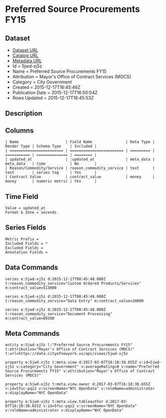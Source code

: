 # Preferred Source Procurements FY15

## Dataset

* [Dataset URL](https://data.cityofnewyork.us/api/views/5jwd-xj5z/rows.json?max_rows=100)
* [Catalog URL](https://catalog.data.gov/dataset/preferred-source-procurements-fy15)
* [Metadata URL](https://data.cityofnewyork.us/api/views/5jwd-xj5z)
* Id = 5jwd-xj5z
* Name = Preferred Source Procurements FY15
* Attribution = Mayor's Office of Contract Services (MOCS)
* Category = City Government
* Created = 2015-12-17T16:45:46Z
* Publication Date = 2015-12-17T16:50:04Z
* Rows Updated = 2015-12-17T16:45:53Z

## Description



## Columns

```ls
| Name                     | Field Name               | Data Type | Render Type | Schema Type    | Included | 
| ======================== | ======================== | ========= | =========== | ============== | ======== | 
| updated_at               | :updated_at              | meta_data | meta_data   | time           | No       | 
| Reason/Commodity/Service | reason_commodity_service | text      | text        | series tag     | Yes      | 
| Contract Value           | contract_value           | money     | money       | numeric metric | Yes      | 
```

## Time Field

```ls
Value = updated_at
Format & Zone = seconds
```

## Series Fields

```ls
Metric Prefix = 
Included Fields = *
Excluded Fields = 
Annotation Fields = 
```

## Data Commands

```ls
series e:5jwd-xj5z d:2015-12-17T08:45:48.000Z t:reason_commodity_service="Custom Ordered Products/Services" m:contract_value=513000

series e:5jwd-xj5z d:2015-12-17T08:45:48.000Z t:reason_commodity_service="Data Entry" m:contract_value=20000

series e:5jwd-xj5z d:2015-12-17T08:45:48.000Z t:reason_commodity_service="Document Processing" m:contract_value=89398
```

## Meta Commands

```ls
entity e:5jwd-xj5z l:"Preferred Source Procurements FY15" t:attribution="Mayor's Office of Contract Services (MOCS)" t:url=https://data.cityofnewyork.us/api/views/5jwd-xj5z

property e:5jwd-xj5z t:meta.view d:2017-03-07T16:18:38.655Z v:id=5jwd-xj5z v:category="City Government" v:averageRating=0 v:name="Preferred Source Procurements FY15" v:attribution="Mayor's Office of Contract Services (MOCS)"

property e:5jwd-xj5z t:meta.view.owner d:2017-03-07T16:18:38.655Z v:id=5fuc-pqz2 v:screenName="NYC OpenData" v:roleName=administrator v:displayName="NYC OpenData"

property e:5jwd-xj5z t:meta.view.tableauthor d:2017-03-07T16:18:38.655Z v:id=5fuc-pqz2 v:screenName="NYC OpenData" v:roleName=administrator v:displayName="NYC OpenData"
```